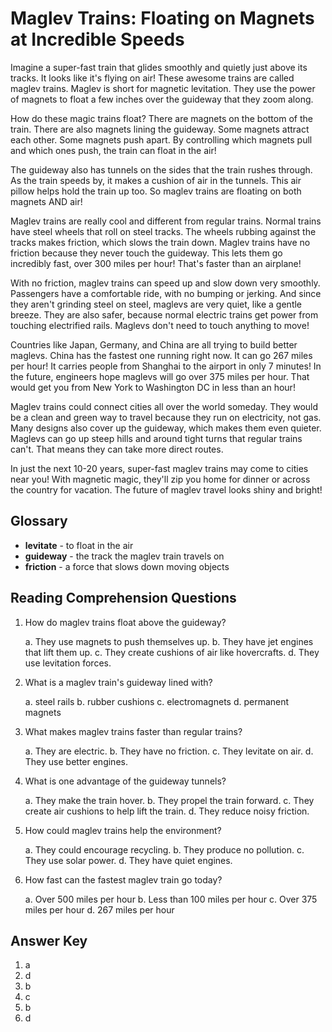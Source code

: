 # Maglev Trains: Floating on Magnets at Incredible Speeds

Imagine a super-fast train that glides smoothly and quietly just above its tracks. It looks like it's flying on air! These awesome trains are called maglev trains. Maglev is short for magnetic levitation. They use the power of magnets to float a few inches over the guideway that they zoom along.

How do these magic trains float? There are magnets on the bottom of the train. There are also magnets lining the guideway. Some magnets attract each other. Some magnets push apart. By controlling which magnets pull and which ones push, the train can float in the air!

The guideway also has tunnels on the sides that the train rushes through. As the train speeds by, it makes a cushion of air in the tunnels. This air pillow helps hold the train up too. So maglev trains are floating on both magnets AND air!

Maglev trains are really cool and different from regular trains. Normal trains have steel wheels that roll on steel tracks. The wheels rubbing against the tracks makes friction, which slows the train down. Maglev trains have no friction because they never touch the guideway. This lets them go incredibly fast, over 300 miles per hour! That's faster than an airplane!

With no friction, maglev trains can speed up and slow down very smoothly. Passengers have a comfortable ride, with no bumping or jerking. And since they aren't grinding steel on steel, maglevs are very quiet, like a gentle breeze. They are also safer, because normal electric trains get power from touching electrified rails. Maglevs don't need to touch anything to move!

Countries like Japan, Germany, and China are all trying to build better maglevs. China has the fastest one running right now. It can go 267 miles per hour! It carries people from Shanghai to the airport in only 7 minutes! In the future, engineers hope maglevs will go over 375 miles per hour. That would get you from New York to Washington DC in less than an hour!

Maglev trains could connect cities all over the world someday. They would be a clean and green way to travel because they run on electricity, not gas. Many designs also cover up the guideway, which makes them even quieter. Maglevs can go up steep hills and around tight turns that regular trains can't. That means they can take more direct routes.

In just the next 10-20 years, super-fast maglev trains may come to cities near you! With magnetic magic, they'll zip you home for dinner or across the country for vacation. The future of maglev travel looks shiny and bright!

## Glossary

- **levitate** - to float in the air
- **guideway** - the track the maglev train travels on
- **friction** - a force that slows down moving objects

## Reading Comprehension Questions

1. How do maglev trains float above the guideway?

   a. They use magnets to push themselves up.
   b. They have jet engines that lift them up.
   c. They create cushions of air like hovercrafts.
   d. They use levitation forces.

2. What is a maglev train's guideway lined with?

   a. steel rails
   b. rubber cushions
   c. electromagnets
   d. permanent magnets

3. What makes maglev trains faster than regular trains?

   a. They are electric.
   b. They have no friction.
   c. They levitate on air.
   d. They use better engines.

4. What is one advantage of the guideway tunnels?

   a. They make the train hover.
   b. They propel the train forward.
   c. They create air cushions to help lift the train.
   d. They reduce noisy friction.

5. How could maglev trains help the environment?

   a. They could encourage recycling.
   b. They produce no pollution.
   c. They use solar power.
   d. They have quiet engines.

6. How fast can the fastest maglev train go today?

   a. Over 500 miles per hour
   b. Less than 100 miles per hour
   c. Over 375 miles per hour
   d. 267 miles per hour

## Answer Key

1. a
2. d
3. b
4. c
5. b
6. d
